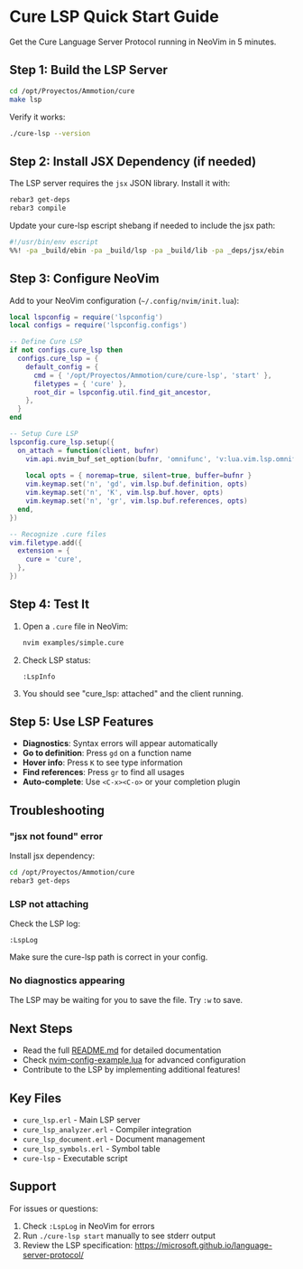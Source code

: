 # Cure LSP Quick Start Guide

Get the Cure Language Server Protocol running in NeoVim in 5 minutes.

## Step 1: Build the LSP Server

```bash
cd /opt/Proyectos/Ammotion/cure
make lsp
```

Verify it works:
```bash
./cure-lsp --version
```

## Step 2: Install JSX Dependency (if needed)

The LSP server requires the `jsx` JSON library. Install it with:

```bash
rebar3 get-deps
rebar3 compile
```

Update your cure-lsp escript shebang if needed to include the jsx path:
```bash
#!/usr/bin/env escript
%%! -pa _build/ebin -pa _build/lsp -pa _build/lib -pa _deps/jsx/ebin
```

## Step 3: Configure NeoVim

Add to your NeoVim configuration (`~/.config/nvim/init.lua`):

```lua
local lspconfig = require('lspconfig')
local configs = require('lspconfig.configs')

-- Define Cure LSP
if not configs.cure_lsp then
  configs.cure_lsp = {
    default_config = {
      cmd = { '/opt/Proyectos/Ammotion/cure/cure-lsp', 'start' },
      filetypes = { 'cure' },
      root_dir = lspconfig.util.find_git_ancestor,
    },
  }
end

-- Setup Cure LSP
lspconfig.cure_lsp.setup({
  on_attach = function(client, bufnr)
    vim.api.nvim_buf_set_option(bufnr, 'omnifunc', 'v:lua.vim.lsp.omnifunc')
    
    local opts = { noremap=true, silent=true, buffer=bufnr }
    vim.keymap.set('n', 'gd', vim.lsp.buf.definition, opts)
    vim.keymap.set('n', 'K', vim.lsp.buf.hover, opts)
    vim.keymap.set('n', 'gr', vim.lsp.buf.references, opts)
  end,
})

-- Recognize .cure files
vim.filetype.add({
  extension = {
    cure = 'cure',
  },
})
```

## Step 4: Test It

1. Open a `.cure` file in NeoVim:
   ```bash
   nvim examples/simple.cure
   ```

2. Check LSP status:
   ```vim
   :LspInfo
   ```

3. You should see "cure_lsp: attached" and the client running.

## Step 5: Use LSP Features

- **Diagnostics**: Syntax errors will appear automatically
- **Go to definition**: Press `gd` on a function name
- **Hover info**: Press `K` to see type information
- **Find references**: Press `gr` to find all usages
- **Auto-complete**: Use `<C-x><C-o>` or your completion plugin

## Troubleshooting

### "jsx not found" error
Install jsx dependency:
```bash
cd /opt/Proyectos/Ammotion/cure
rebar3 get-deps
```

### LSP not attaching
Check the LSP log:
```vim
:LspLog
```

Make sure the cure-lsp path is correct in your config.

### No diagnostics appearing
The LSP may be waiting for you to save the file. Try `:w` to save.

## Next Steps

- Read the full [README.md](README.md) for detailed documentation
- Check [nvim-config-example.lua](nvim-config-example.lua) for advanced configuration
- Contribute to the LSP by implementing additional features!

## Key Files

- `cure_lsp.erl` - Main LSP server
- `cure_lsp_analyzer.erl` - Compiler integration
- `cure_lsp_document.erl` - Document management
- `cure_lsp_symbols.erl` - Symbol table
- `cure-lsp` - Executable script

## Support

For issues or questions:
1. Check `:LspLog` in NeoVim for errors
2. Run `./cure-lsp start` manually to see stderr output
3. Review the LSP specification: https://microsoft.github.io/language-server-protocol/
